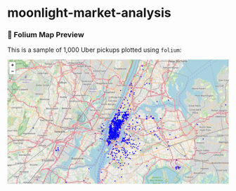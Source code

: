 # moonlight-market-analysis
### 📍 Folium Map Preview

This is a sample of 1,000 Uber pickups plotted using `folium`:

![Uber Map Preview](notebooks/plots/uber_map_preview.png)
